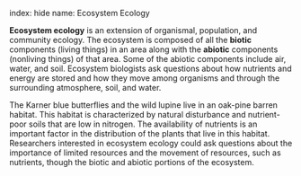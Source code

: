 index: hide
name: Ecosystem Ecology

 **Ecosystem ecology** is an extension of organismal, population, and community ecology. The ecosystem is composed of all the  **biotic** components (living things) in an area along with the  **abiotic** components (nonliving things) of that area. Some of the abiotic components include air, water, and soil. Ecosystem biologists ask questions about how nutrients and energy are stored and how they move among organisms and through the surrounding atmosphere, soil, and water.

The Karner blue butterflies and the wild lupine live in an oak-pine barren habitat. This habitat is characterized by natural disturbance and nutrient-poor soils that are low in nitrogen. The availability of nutrients is an important factor in the distribution of the plants that live in this habitat. Researchers interested in ecosystem ecology could ask questions about the importance of limited resources and the movement of resources, such as nutrients, though the biotic and abiotic portions of the ecosystem.
